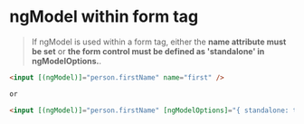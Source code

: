 # ngModel within form tag

> If ngModel is used within a form tag, either the **name attribute must be 
set** or **the form control must be defined as 'standalone' in ngModelOptions.**.


```html
<input [(ngModel)]="person.firstName" name="first" />

or

<input [(ngModel)]="person.firstName" [ngModelOptions]="{ standalone: true }" />
```
